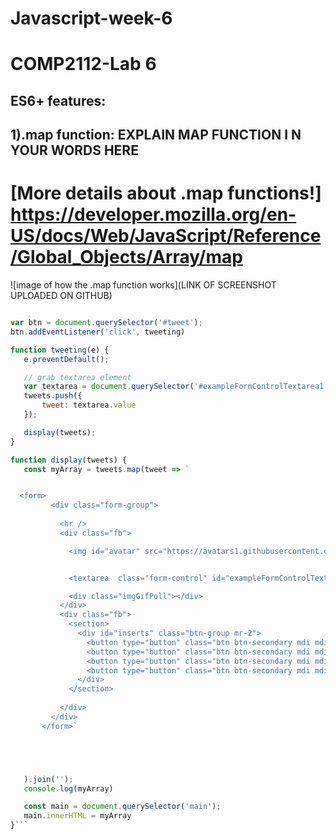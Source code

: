 # Javascript-week-6
# COMP2112-Lab 6
## ES6+ features:
## 1).map function: EXPLAIN MAP FUNCTION I N YOUR WORDS HERE
# [More details about .map functions!] https://developer.mozilla.org/en-US/docs/Web/JavaScript/Reference/Global_Objects/Array/map
![image of how the .map function works](LINK OF SCREENSHOT UPLOADED ON GITHUB)
 ```javascript  let tweets = [];

var btn = document.querySelector('#tweet');
btn.addEventListener('click', tweeting)

function tweeting(e) {
    e.preventDefault();

    // grab textarea element
    var textarea = document.querySelector('#exampleFormControlTextarea1');
    tweets.push({
        tweet: textarea.value
    });

    display(tweets);
}

function display(tweets) {
    const myArray = tweets.map(tweet => `


   <form>
          <div class="form-group">
       
            <hr />
            <div class="fb">

              <img id="avatar" src="https://avatars1.githubusercontent.com/u/41414116?v=4" alt="" />


              <textarea  class="form-control" id="exampleFormControlTextarea1" rows="1">${tweet.tweet}</textarea>

              <div class="imgGifPoll"></div>
            </div>
            <div class="fb">
              <section>
                <div id="inserts" class="btn-group mr-2">
                  <button type="button" class="btn btn-secondary mdi mdi-image-outline" aria-label="Insert image"></button>
                  <button type="button" class="btn btn-secondary mdi mdi-gif" aria-label="Insert gif"></button>
                  <button type="button" class="btn btn-secondary mdi mdi-poll" aria-label="Insert Poll" style=""></button>
                  <button type="button" class="btn btn-secondary mdi mdi-emoticon-happy-outline" aria-label="Insert emoji"></button>
                </div>
              </section>
             
            </div>
          </div>
        </form>`





    ).join('');
    console.log(myArray)

    const main = document.querySelector('main');
    main.innerHTML = myArray
}```
